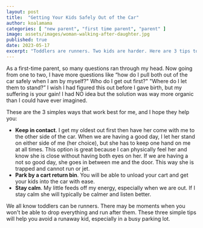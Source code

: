 ```yaml
---
layout: post
title:  "Getting Your Kids Safely Out of the Car"
author: koalamama
categories: [ "new parent", "first time parent", "parent" ]
image: assets/images/woman-walking-after-daughter.jpg
published: true
date: 2023-05-17
excerpt: "Toddlers are runners. Two kids are harder. Here are 3 tips to make sure they don't get away."
---
```


As a first-time parent, so many questions ran through my head. Now going from one to two, I have more questions like “how do I pull both out of the car safely when I am by myself?" Who do I get out first?" "Where do I let them to stand?” I wish I had figured this out before I gave birth, but my suffering is your gain! I had NO idea but the solution was way more organic than I could have ever imagined. 

These are the 3 simples ways that work best for me, and I hope they help you:
 
- **Keep in contact**. I get my oldest out first then have her come with me to the other side of the car. When we are having a good day, I let her stand on either side of me (her choice), but she has to keep one hand on me at all times. This option is great because I can physically feel her and know she is close without having both eyes on her. If we are having a not so good day, she goes in between me and the door. This way she is trapped and cannot run or jet.  
- **Park by a cart return bin**. You will be able to unload your cart and get your kids into the car with ease.  
- **Stay calm**. My little feeds off my energy, especially when we are out. If I stay calm she will typically be calmer and listen better. 

We all know toddlers can be runners. There may be moments when you won't be able to drop everything and run after them. These three simple tips will help you avoid a runaway kid, especially in a busy parking lot.